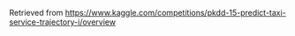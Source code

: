 Retrieved from https://www.kaggle.com/competitions/pkdd-15-predict-taxi-service-trajectory-i/overview
